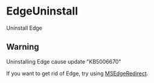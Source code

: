 # EdgeUninstall

Uninstall Edge 

## Warning

Uninstalling Edge cause update "KB5006670"

If you want to get rid of Edge, try using [MSEdgeRedirect](https://github.com/rcmaehl/MSEdgeRedirect).

